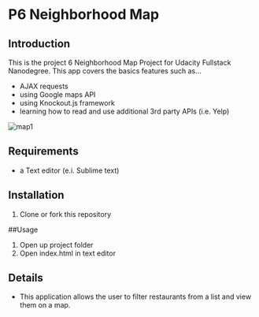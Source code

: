 # P6 Neighborhood Map 

## Introduction

This is the project 6 Neighborhood Map Project for Udacity Fullstack Nanodegree. This app covers the basics features such as...
- AJAX requests
- using Google maps API
- using Knockout.js framework
- learning how to read and use additional 3rd party APIs (i.e. Yelp)

![map1](https://cloud.githubusercontent.com/assets/15135653/20070895/3b8577ae-a4f0-11e6-89ee-e724d31264d9.png)


## Requirements

* a Text editor (e.i. Sublime text)


## Installation

1. Clone or fork this repository

##Usage

1. Open up project folder
2. Open index.html in text editor


## Details

* This application allows the user to filter restaurants from a list and view them on a map.
